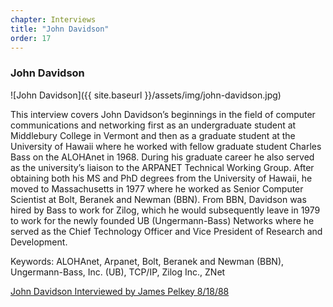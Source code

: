 ```yaml
---
chapter: Interviews
title: "John Davidson"
order: 17
---
```


### John Davidson

![John Davidson]({{ site.baseurl }}/assets/img/john-davidson.jpg)

This interview covers John Davidson’s beginnings in the field of computer communications and networking first as an undergraduate student at Middlebury College in Vermont and then as a graduate student at the University of Hawaii where he worked with fellow graduate student Charles Bass on the ALOHAnet in 1968. During his graduate career he also served as the university’s liaison to the ARPANET Technical Working Group. After obtaining both his MS and PhD degrees from the University of Hawaii, he moved to Massachusetts in 1977 where he worked as Senior Computer Scientist at Bolt, Beranek and Newman (BBN). From BBN, Davidson was hired by Bass to work for Zilog, which he would subsequently leave in 1979 to work for the newly founded UB (Ungermann-Bass) Networks where he served as the Chief Technology Officer and Vice President of Research and Development.

Keywords: ALOHAnet, Arpanet, Bolt, Beranek and Newman (BBN), Ungermann-Bass, Inc. (UB), TCP/IP, Zilog Inc., ZNet

[John Davidson Interviewed by James Pelkey 8/18/88](https://archive.computerhistory.org/resources/access/text/2013/05/102746647-05-01-acc.pdf)
